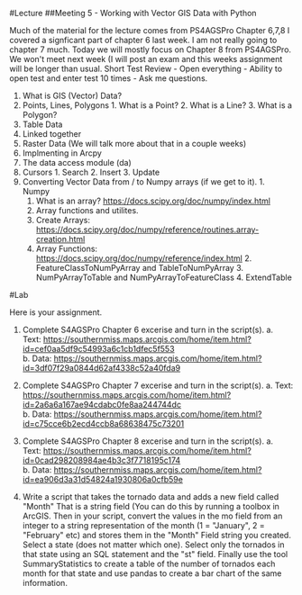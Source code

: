 #Lecture
##Meeting 5 - Working with Vector GIS Data with Python

Much of the material for the lecture comes from PS4AGSPro Chapter 6,7,8 
I covered a signficant part of chapter 6 last week.  I am not really going to chapter 7 much.  Today we will mostly focus on Chapter 8 from PS4AGSPro.
We won't meet next week (I will post an exam and this weeks assignment will be longer than usual.
Short Test Review - Open everything - Ability to open test and enter test 10 times - Ask me questions.


1.  What is GIS (Vector) Data? 
  1. Points, Lines, Polygons
    1. What is a Point?
    2. What is a Line?
    3. What is a Polygon?
  2. Table Data
  3. Linked together
  4. Raster Data (We will talk more about that in a couple weeks)
2. Implmenting in Arcpy
  1. The data access module (da)
  2. Cursors
    1. Search
    2. Insert
    3. Update
  3. Converting Vector Data from / to Numpy arrays (if we get to it).
    1. Numpy
      1. What is an array?  https://docs.scipy.org/doc/numpy/index.html
      2. Array functions and utilites.
        1. Create Arrays: https://docs.scipy.org/doc/numpy/reference/routines.array-creation.html
        2. Array Functions: https://docs.scipy.org/doc/numpy/reference/index.html
    2. FeatureClassToNumPyArray and TableToNumPyArray
    3. NumPyArrayToTable and NumPyArrayToFeatureClass
    4. ExtendTable

	
#Lab 

Here is your assignment.

1) Complete S4AGSPro Chapter 6 excerise and turn in the script(s).
 a. Text: https://southernmiss.maps.arcgis.com/home/item.html?id=cef0aa5df9c54993a6c1cb1dfec5f553  
 b. Data: https://southernmiss.maps.arcgis.com/home/item.html?id=3df07f29a0844d62af4338c52a40fda9
 
2) Complete S4AGSPro Chapter 7 excerise and turn in the script(s).
 a. Text: https://southernmiss.maps.arcgis.com/home/item.html?id=2a6a6a167ae94cdabc0fe8aa244744dc  
 b. Data: https://southernmiss.maps.arcgis.com/home/item.html?id=c75cce6b2ecd4ccb8a68638475c73201

3) Complete S4AGSPro Chapter 8 excerise and turn in the script(s).
 a. Text: https://southernmiss.maps.arcgis.com/home/item.html?id=0cad298208984ae4b3c3f7718195c174  
 b. Data: https://southernmiss.maps.arcgis.com/home/item.html?id=ea906d3a31d54824a1930806a0cfb59e 
 
4) Write a script that takes the tornado data and adds a new field called "Month" That is a string field (You can do this by running a toolbox in ArcGIS.  Then in your script, convert the values in the mo field from an integer to a string representation of the month (1 = "January", 2 = "February" etc) and stores them in the "Month" Field string you created.  Select a state (does not matter which one).  Select only the tornados in that state using an SQL statement and the "st" field.  Finally use the tool SummaryStatistics to create a table of the number of tornados each month for that state and use pandas to create a bar chart of the same information.  






  




      
      

